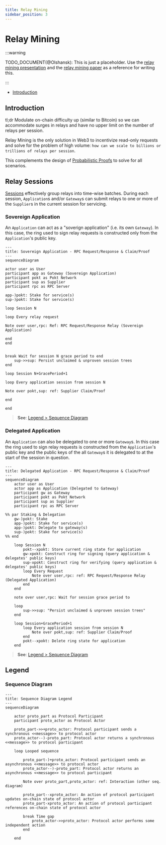 ```yaml
---
title: Relay Mining
sidebar_position: 3
---
```


# Relay Mining <!-- omit in toc -->

:::warning

TODO_DOCUMENT(@Olshansk): This is just a placeholder. Use the [relay mining presentation](https://docs.google.com/presentation/d/1xlCGzS_oHXJOzvcu-jHZUfmhD3qeVCzc6SUSJijTuJ4/edit#slide=id.p) and
the [relay mining paper](https://arxiv.org/abs/2305.10672) as a reference for writing this.

:::

- [Introduction](#introduction)

## Introduction

tl;dr Modulate on-chain difficulty up (similar to Bitcoin) so we can accommodate
surges in relays and have no upper limit on the number of relays per session.

Relay Mining is the only solution in Web3 to incentivize read-only requests
and solve for the problem of high volume: `how can we scale to billions or trillions
of relays per session`.

This complements the design of [Probabilistic Proofs](./probabilistic_proofs.md)
to solve for all scenarios.

## Relay Sessions

[Sessions](./session) effectively group relays into time-wise batches. During each session,
`Application`s and/or `Gateway`s can submit relays to one or more of the `Supplier`s
in the current session for servicing.

### Sovereign Application

An `Application` can act as a "soverign application" (i.e. its own `Gateway`).
In this case, the ring used to sign relay requests is constructed only from
the `Application`'s public key.

```mermaid
---
title: Sovereign Application - RPC Request/Response & Claim/Proof
---
sequenceDiagram

actor user as User
participant app as Gateway (Sovereign Application)
participant pokt as Pokt Network
participant sup as Supplier
participant rpc as RPC Server

app-)pokt: Stake for service(s)
sup-)pokt: Stake for service(s)

loop Session N

loop Every relay request

Note over user,rpc: Ref: RPC Request/Response Relay (Sovereign Application)

end
end


break Wait for session N grace period to end
    sup->>sup: Persist unclaimed & unproven session trees
end

loop Session N+GracePeriod+1

loop Every application session from session N

Note over pokt,sup: ref: Supplier Claim/Proof

end

end
```

> **See**: [Legend > Sequence Diagram](#sequence-diagram)

### Delegated Application

An `Application` can also be delegated to one or more `Gateway`s. In this case
the ring used to sign relay requests is constructed from the `Application`'s
public key and the public keys of the all `Gateway`s it is delegated to at the
start of the session in question.

```mermaid
---
title: Delegated Application - RPC Request/Response & Claim/Proof
---
sequenceDiagram
    actor user as User
    actor app as Application (Delegated to Gateway)
    participant gw as Gateway
    participant pokt as Pokt Network
    participant sup as Supplier
    participant rpc as RPC Server

%% par Staking & Delegation
    gw-)pokt: Stake
    app-)pokt: Stake for service(s)
    app-)pokt: Delegate to gateway(s)
    sup-)pokt: Stake for service(s)
%% end

    loop Session N
        pokt--xpokt: Store current ring state for application
        gw-xpokt: Construct ring for signing (query application & delegates' public keys)
        sup-xpokt: Construct ring for verifying (query application & delegates' public keys)
        loop Every Request
            Note over user,rpc: ref: RPC Request/Response Relay (Delegated Application)
        end
    end

    note over user,rpc: Wait for session grace period to

    loop
        sup->>sup: "Persist unclaimed & unproven session trees"
    end

    loop Session+GracePeriod+1
        loop Every application session from session N
            Note over pokt,sup: ref: Supplier Claim/Proof
        end
        pokt--xpokt: Delete ring state for application
    end
```

> **See**: [Legend > Sequence Diagram](#sequence-diagram)

## Legend

### Sequence Diagram

```mermaid
---
title: Sequence Diagram Legend
---
sequenceDiagram

    actor proto_part as Protocol Participant
    participant proto_actor as Protocol Actor

    proto_part->>+proto_actor: Protocol participant sends a synchronous <<message>> to protocol actor
    proto_actor--)-proto_part: Protocol actor returns a synchronous <<message>> to protocol participant

    loop Looped sequence

        proto_part-)+proto_actor: Protocol participant sends an asynchronous <<message>> to protocol actor
        proto_actor--)-proto_part: Protocol actor returns an asynchronous <<message>> to protocol participant

        Note over proto_part,proto_actor: ref: Interaction (other seq. diagram)

        proto_part--xproto_actor: An action of protocol participant updates on-chain state of protocol actor
        proto_part-xproto_actor: An action of protocol participant references on-chain state of protocol actor

        break Time gap
            proto_actor->>proto_actor: Protocol actor performs some independent action
        end

    end
```
